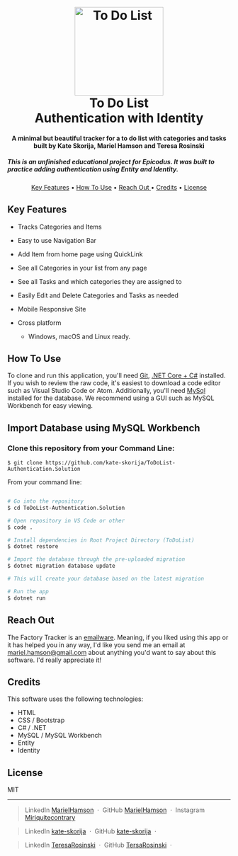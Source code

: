 <h1 align="center">
  <br>
  <a href="https://github.com/kate-skorija/ToDoList-Authentication.Solution"><img src="ToDoList/Views/Shared/img/logo.jpg" alt="To Do List" width="200"></a>
  <br>
  To Do List
  <br>
  Authentication with Identity
  <br>
</h1>

<h4 align="center">A minimal but beautiful tracker for a to do list with categories and tasks built by Kate Skorija, Mariel Hamson and Teresa Rosinski</h4>
<h5>This is an unfinished educational project for Epicodus. It was built to practice adding authentication using Entity and Identity.</h5>

<p align="center">
  <a href="#key-features">Key Features</a> •
  <a href="#how-to-use">How To Use</a> •
  <a href="#reach-out"> Reach Out </a> •
  <a href="#credits">Credits</a> •
  <a href="#license">License</a>
</p>

## Key Features

- Tracks Categories and Items
- Easy to use Navigation Bar
- Add Item from home page using QuickLink
- See all Categories in your list from any page
- See all Tasks and which categories they are assigned to
- Easily Edit and Delete Categories and Tasks as needed
- Mobile Responsive Site

- Cross platform
  - Windows, macOS and Linux ready.

## How To Use

To clone and run this application, you'll need [Git](https://git-scm.com), [.NET Core + C#](https://dotnet.microsoft.com/download) installed. If you wish to review the raw code, it's easiest to download a code editor such as Visual Studio Code or Atom. Additionally, you'll need [MySql](https://dev.mysql.com/downloads/file/?id=484914) installed for the database. We recommend using a GUI such as MySQL Workbench for easy viewing.

## Import Database using MySQL Workbench

### Clone this repository from your Command Line:

`$ git clone https://github.com/kate-skorija/ToDoList-Authentication.Solution`

From your command line:

```bash

# Go into the repository
$ cd ToDoList-Authentication.Solution

# Open repository in VS Code or other
$ code .

# Install dependencies in Root Project Directory (ToDoList)
$ dotnet restore

# Import the database through the pre-uploaded migration
$ dotnet migration database update

# This will create your database based on the latest migration

# Run the app
$ dotnet run
```

## Reach Out

The Factory Tracker is an [emailware](https://en.wiktionary.org/wiki/emailware). Meaning, if you liked using this app or it has helped you in any way, I'd like you send me an email at <mariel.hamson@gmail.com> about anything you'd want to say about this software. I'd really appreciate it!

## Credits

This software uses the following technologies:

- HTML
- CSS / Bootstrap
- C# / .NET
- MySQL / MySQL Workbench
- Entity
- Identity

## License

MIT

---

> LinkedIn [MarielHamson](https://www.linkedin.com/MarielHamson) &nbsp;&middot;&nbsp;
> GitHub [MarielHamson](https://github.com/MarielHamson) &nbsp;&middot;&nbsp;
> Instagram [Miriquitecontrary](https://instagram.com/miriquitecontrary)

> LinkedIn [kate-skorija](https://www.linkedin.com/kate-skorija) &nbsp;&middot;&nbsp;
> GitHub [kate-skorija](https://github.com/kate-skorija) &nbsp;&middot;&nbsp;

> LinkedIn [TeresaRosinski](https://www.linkedin.com/in/teresarosinski/) &nbsp;&middot;&nbsp;
> GitHub [TersaRosinski](https://github.com/TeresaRosinski) &nbsp;&middot;&nbsp;
